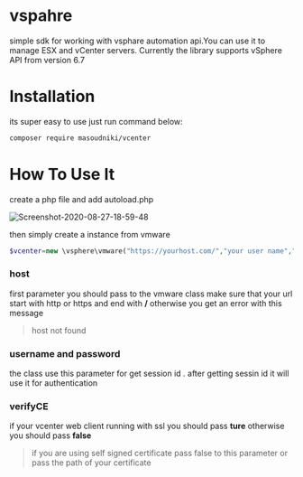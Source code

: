 # vspahre
simple sdk for working with vsphare automation api.You can use it to manage ESX and vCenter servers. Currently the library supports vSphere API from version 6.7


# Installation
its super easy to use just run command below:
```sh
composer require masoudniki/vcenter
```

# How To Use It
create a php file and add autoload.php 
<p align="left">
<img  src="https://i.ibb.co/3BmmbLX/Screenshot-2020-08-27-18-59-48.png" alt="Screenshot-2020-08-27-18-59-48" border="0">
</p>

then simply create a instance from vmware

```php
$vcenter=new \vsphere\vmware("https://yourhost.com/","your user name","and your password",false);
```
### host
first parameter you should pass to the vmware class make sure that your url start with http or https and end with **/**
otherwise you get an error with this message 
> host not found

### username and password
the class use this parameter for get session id . after getting sessin id it will use it for authentication

### verifyCE
if your vcenter web client running with ssl you should pass **ture** otherwise you should pass **false**

> if you are using self signed certificate pass false to this parameter or pass the path of your certificate



